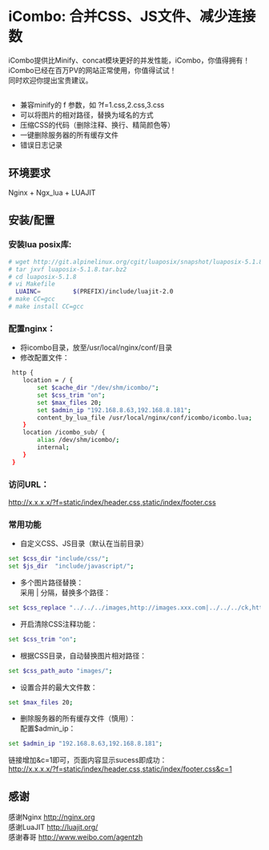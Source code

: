 # iCombo: 合并CSS、JS文件、减少连接数
iCombo提供比Minify、concat模块更好的并发性能，iCombo，你值得拥有！    
iCombo已经在百万PV的网站正常使用，你值得试试！  
同时欢迎你提出宝贵建议。 

##  
* 兼容minify的 f 参数，如 ?f=1.css,2.css,3.css  
* 可以将图片的相对路径，替换为域名的方式   
* 压缩CSS的代码（删除注释、换行、精简颜色等）  
* 一键删除服务器的所有缓存文件  
* 错误日志记录

## 环境要求
Nginx + Ngx_lua + LUAJIT  

## 安装/配置
### 安装lua posix库:  
```bash
# wget http://git.alpinelinux.org/cgit/luaposix/snapshot/luaposix-5.1.8.tar.bz2
# tar jxvf luaposix-5.1.8.tar.bz2
# cd luaposix-5.1.8
# vi Makefile
  LUAINC=         $(PREFIX)/include/luajit-2.0
# make CC=gcc
# make install CC=gcc
```

### 配置nginx：  
* 将icombo目录，放至/usr/local/nginx/conf/目录  
* 修改配置文件：  
```bash
 http {
    location = / {
        set $cache_dir "/dev/shm/icombo/";
        set $css_trim "on";
        set $max_files 20;
        set $admin_ip "192.168.8.63,192.168.8.181";
        content_by_lua_file /usr/local/nginx/conf/icombo/icombo.lua;
    }
    location /icombo_sub/ {
        alias /dev/shm/icombo/;
        internal;
    }
 }
```
### 访问URL：  
http://x.x.x.x/?f=static/index/header.css,static/index/footer.css

### 常用功能  
* 自定义CSS、JS目录（默认在当前目录）
```bash
set $css_dir "include/css/";
set $js_dir  "include/javascript/";
```
* 多个图片路径替换：  
采用 | 分隔，替换多个路径：  
```bash
set $css_replace "../../../images,http://images.xxx.com|../../../ck,http://images.xxx.com";
```
* 开启清除CSS注释功能：
```bash
set $css_trim "on";
```
* 根据CSS目录，自动替换图片相对路径：
```bash
set $css_path_auto "images/";
```
* 设置合并的最大文件数：
```bash
set $max_files 20;
```
* 删除服务器的所有缓存文件（慎用）：  
配置$admin_ip：
```bash
set $admin_ip "192.168.8.63,192.168.8.181";  
```
链接增加&c=1即可，页面内容显示sucess即成功：  
http://x.x.x.x/?f=static/index/header.css,static/index/footer.css&c=1

## 感谢 
感谢Nginx   http://nginx.org  
感谢LuaJIT  http://luajit.org/  
感谢春哥    http://www.weibo.com/agentzh
